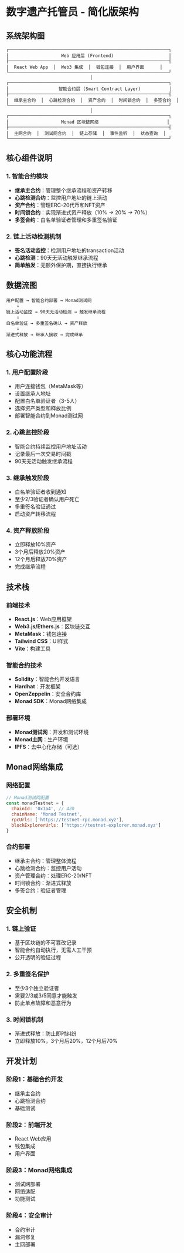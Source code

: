 # 数字遗产托管员 - 简化版架构

## 系统架构图

```
┌─────────────────────────────────────────────────────────────┐
│                    Web 应用层 (Frontend)                     │
├─────────────────────────────────────────────────────────────┤
│  React Web App  │  Web3 集成  │  钱包连接  │  用户界面      │
└─────────────────────────────────────────────────────────────┘
                                │
┌─────────────────────────────────────────────────────────────┐
│                   智能合约层 (Smart Contract Layer)           │
├─────────────────────────────────────────────────────────────┤
│  继承主合约  │  心跳检测合约  │  资产合约  │  时间锁合约  │  多签合约  │
└─────────────────────────────────────────────────────────────┘
                                │
┌─────────────────────────────────────────────────────────────┐
│                    Monad 区块链网络                          │
├─────────────────────────────────────────────────────────────┤
│  主网合约  │  测试网合约  │  链上存储  │  事件监听  │  状态查询  │
└─────────────────────────────────────────────────────────────┘
```

## 核心组件说明

### 1. 智能合约模块
- **继承主合约**：管理整个继承流程和资产转移
- **心跳检测合约**：监控用户地址的链上活动
- **资产合约**：管理ERC-20代币和NFT资产
- **时间锁合约**：实现渐进式资产释放（10% → 20% → 70%）
- **多签合约**：白名单验证者管理和多重签名验证

### 2. 链上活动检测机制
- **签名活动监控**：检测用户地址的transaction活动
- **心跳检测**：90天无活动触发继承流程
- **简单触发**：无额外保护期，直接执行继承

## 数据流图

```
用户配置 → 智能合约部署 → Monad测试网
    ↓
链上活动监控 → 90天无活动检测 → 触发继承流程
    ↓
白名单验证 → 多重签名确认 → 资产释放
    ↓
渐进式释放 → 继承人接收 → 完成继承
```

## 核心功能流程

### 1. 用户配置阶段
- 用户连接钱包（MetaMask等）
- 设置继承人地址
- 配置白名单验证者（3-5人）
- 选择资产类型和释放比例
- 部署智能合约到Monad测试网

### 2. 心跳监控阶段
- 智能合约持续监控用户地址活动
- 记录最后一次交易时间戳
- 90天无活动触发继承流程

### 3. 继承触发阶段
- 白名单验证者收到通知
- 至少2/3验证者确认用户死亡
- 多重签名验证通过
- 启动资产转移流程

### 4. 资产释放阶段
- 立即释放10%资产
- 3个月后释放20%资产
- 12个月后释放70%资产
- 完成继承流程

## 技术栈

### 前端技术
- **React.js**：Web应用框架
- **Web3.js/Ethers.js**：区块链交互
- **MetaMask**：钱包连接
- **Tailwind CSS**：UI样式
- **Vite**：构建工具

### 智能合约技术
- **Solidity**：智能合约开发语言
- **Hardhat**：开发框架
- **OpenZeppelin**：安全合约库
- **Monad SDK**：Monad网络集成

### 部署环境
- **Monad测试网**：开发和测试环境
- **Monad主网**：生产环境
- **IPFS**：去中心化存储（可选）

## Monad网络集成

### 网络配置
```javascript
// Monad测试网配置
const monadTestnet = {
  chainId: '0x1a4', // 420
  chainName: 'Monad Testnet',
  rpcUrls: ['https://testnet-rpc.monad.xyz'],
  blockExplorerUrls: ['https://testnet-explorer.monad.xyz']
}
```

### 合约部署
- 继承主合约：管理整体流程
- 心跳检测合约：监控用户活动
- 资产管理合约：处理ERC-20/NFT
- 时间锁合约：渐进式释放
- 多签合约：验证者管理

## 安全机制

### 1. 链上验证
- 基于区块链的不可篡改记录
- 智能合约自动执行，无需人工干预
- 公开透明的验证过程

### 2. 多重签名保护
- 至少3个独立验证者
- 需要2/3或3/5同意才能触发
- 防止单点故障和恶意行为

### 3. 时间锁机制
- 渐进式释放：防止即时纠纷
- 立即释放10%，3个月后20%，12个月后70%

## 开发计划

### 阶段1：基础合约开发
- 继承主合约
- 心跳检测合约
- 基础测试

### 阶段2：前端开发
- React Web应用
- 钱包集成
- 用户界面

### 阶段3：Monad网络集成
- 测试网部署
- 网络适配
- 功能测试

### 阶段4：安全审计
- 合约审计
- 漏洞修复
- 主网部署
